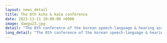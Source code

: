 ```yaml
---
layout: news_detail
title: The 8th ksha & kasa conference
date: 2023-11-11 20:00:00 +0900
image: daegu23.jpg
detail: "The 8th conference of the korean speech-language & hearing association and the Korean academy of speech-language pathology and audiology was held on November 11th, at the Daegu Catholic university, Korea."
long_detail: "The 8th conference of the korean speech-language & hearing association and the Korean academy of speech-language pathology and audiology was held on November 11th, at the Daegu Catholic university, Korea."
---
```


